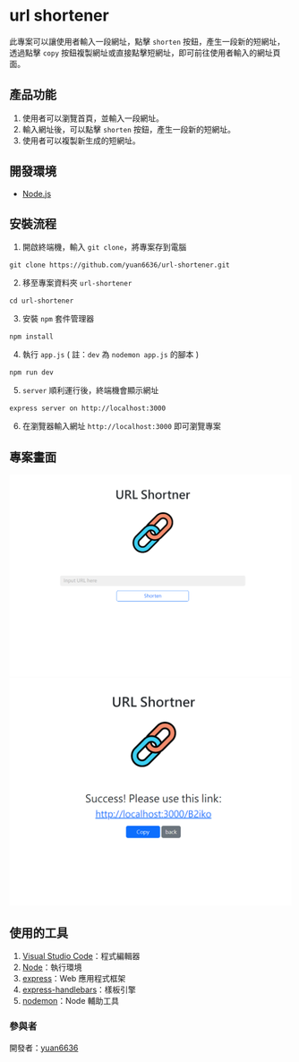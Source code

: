 # url shortener

此專案可以讓使用者輸入一段網址，點擊 `shorten` 按鈕，產生一段新的短網址，透過點擊 `copy` 按鈕複製網址或直接點擊短網址，即可前往使用者輸入的網址頁面。

## 產品功能

1. 使用者可以瀏覽首頁，並輸入一段網址。
2. 輸入網址後，可以點擊 `shorten` 按鈕，產生一段新的短網址。
3. 使用者可以複製新生成的短網址。

## 開發環境

- [Node.js](https://nodejs.org/en)

## 安裝流程

1. 開啟終端機，輸入 `git clone`，將專案存到電腦

```
git clone https://github.com/yuan6636/url-shortener.git
```

2. 移至專案資料夾 `url-shortener`

```
cd url-shortener
```

3. 安裝 `npm` 套件管理器

```
npm install
```

4. 執行 `app.js` ( 註：`dev` 為 `nodemon app.js` 的腳本 )

```
npm run dev
```

5. `server` 順利運行後，終端機會顯示網址

```
express server on http://localhost:3000
```

6. 在瀏覽器輸入網址 `http://localhost:3000` 即可瀏覽專案

## 專案畫面

![首頁](https://github.com/yuan6636/url-shortener/blob/main/public/img/Reading.png)
![短網址](https://github.com/yuan6636/url-shortener/blob/main/public/img/shortening.png)

## 使用的工具

1. [Visual Studio Code](https://code.visualstudio.com/)：程式編輯器
2. [Node](https://nodejs.org/en)：執行環境
3. [express](https://www.npmjs.com/package/express)：Web 應用程式框架
4. [express-handlebars](https://github.com/express-handlebars/express-handlebars)：樣板引擎
5. [nodemon](https://www.npmjs.com/package/nodemon)：Node 輔助工具

### 參與者

開發者：[yuan6636](https://github.com/yuan6636)
